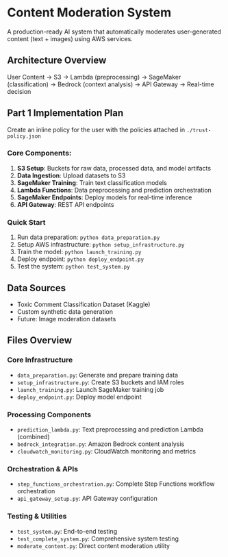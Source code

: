 # Content Moderation System

A production-ready AI system that automatically moderates user-generated content (text + images) using AWS services.

## Architecture Overview
User Content → S3 → Lambda (preprocessing) → SageMaker (classification) → Bedrock (context analysis) → API Gateway → Real-time decision

## Part 1 Implementation Plan

Create an inline policy for the user with the policies attached in `./trust-policy.json`

### Core Components:
1. **S3 Setup**: Buckets for raw data, processed data, and model artifacts
2. **Data Ingestion**: Upload datasets to S3
3. **SageMaker Training**: Train text classification models
4. **Lambda Functions**: Data preprocessing and prediction orchestration
5. **SageMaker Endpoints**: Deploy models for real-time inference
6. **API Gateway**: REST API endpoints

### Quick Start
1. Run data preparation: `python data_preparation.py`
2. Setup AWS infrastructure: `python setup_infrastructure.py`
3. Train the model: `python launch_training.py`
4. Deploy endpoint: `python deploy_endpoint.py`
5. Test the system: `python test_system.py`

## Data Sources
- Toxic Comment Classification Dataset (Kaggle)
- Custom synthetic data generation
- Future: Image moderation datasets

## Files Overview

### Core Infrastructure
- `data_preparation.py`: Generate and prepare training data
- `setup_infrastructure.py`: Create S3 buckets and IAM roles
- `launch_training.py`: Launch SageMaker training job
- `deploy_endpoint.py`: Deploy model endpoint

### Processing Components
- `prediction_lambda.py`: Text preprocessing and prediction Lambda (combined)
- `bedrock_integration.py`: Amazon Bedrock content analysis
- `cloudwatch_monitoring.py`: CloudWatch monitoring and metrics

### Orchestration & APIs
- `step_functions_orchestration.py`: Complete Step Functions workflow orchestration
- `api_gateway_setup.py`: API Gateway configuration

### Testing & Utilities
- `test_system.py`: End-to-end testing
- `test_complete_system.py`: Comprehensive system testing
- `moderate_content.py`: Direct content moderation utility